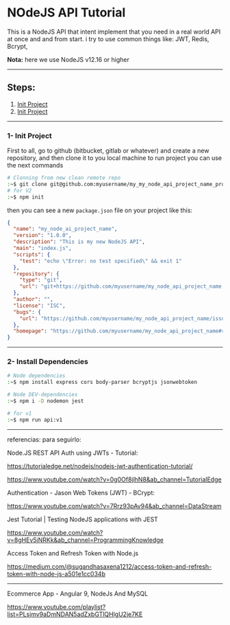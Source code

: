 # NOdeJS API Tutorial

This is a NodeJS API that intent implement that you need in a real world API at once and and from start.
i try to use common things like: JWT, Redis, Bcrypt,

**Nota:** here we use NodeJS v12.16 or higher

-----

## Steps: 
1. [Init Project](#1-Init-Project)
1. [Init Project](#2-Install-dependencies)

-----

### 1- Init Project
First to all, go to github (bitbucket, gitlab or whatever) and create a new repository, and then clone it to you local machine
to run project you can use the next commands
```bash
# Clonning from new clean remote repo
:~$ git clone git@github.com:myusername/my_my_node_api_project_name_project_name.git
# for V2
:~$ npm init
```
then you can see a new `package.json` file on your project like this:

```JSON
{
  "name": "my_node_ai_project_name",
  "version": "1.0.0",
  "description": "This is my new NodeJS API",
  "main": "index.js",
  "scripts": {
    "test": "echo \"Error: no test specified\" && exit 1"
  },
  "repository": {
    "type": "git",
    "url": "git+https://github.com/myusername/my_node_api_project_name.git"
  },
  "author": "",
  "license": "ISC",
  "bugs": {
    "url": "https://github.com/myusername/my_node_api_project_name/issues"
  },
  "homepage": "https://github.com/myusername/my_node_api_project_name#readme"
}
```

----
### 2- Install Dependencies

```bash
# Node dependencies
:~$ npm install express cors body-parser bcryptjs jsonwebtoken

# Node DEV-dependencies
:~$ npm i -D nodemon jest
```




```bash
# for v1
:~$ npm run api:v1
```
---------------

referencias: para seguirlo:

Node.JS REST API Auth using JWTs - Tutorial:

https://tutorialedge.net/nodejs/nodejs-jwt-authentication-tutorial/

https://www.youtube.com/watch?v=0g0Of8jlhN8&ab_channel=TutorialEdge

Authentication - Jason Web Tokens (JWT) - BCrypt:

https://www.youtube.com/watch?v=7Rrz93pAv94&ab_channel=DataStream

Jest Tutorial | Testing NodeJS applications with JEST

https://www.youtube.com/watch?v=8gHEv5iNRKk&ab_channel=ProgrammingKnowledge

Access Token and Refresh Token with Node.js

https://medium.com/@sugandhasaxena1212/access-token-and-refresh-token-with-node-js-a501e1cc034b





----------
Ecommerce App - Angular 9, NodeJs And MySQL

https://www.youtube.com/playlist?list=PLsjmv9aDmNDAN5adZxbGTlQHlgU2je7KE
